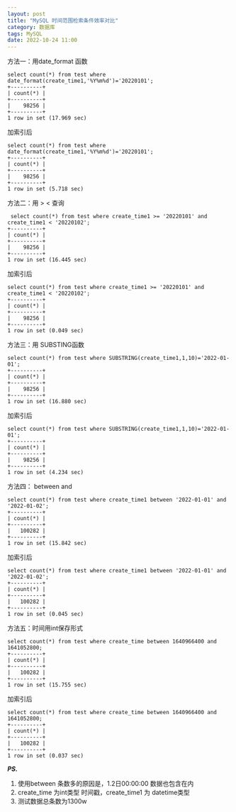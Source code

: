 ```yaml
---
layout: post
title: "MySQL 时间范围检索条件效率对比"
category: 数据库
tags: MySQL
date: 2022-10-24 11:00
---
```


方法一：用date_format 函数
```
select count(*) from test where date_format(create_time1,'%Y%m%d')='20220101';
+----------+
| count(*) |
+----------+
|    98256 |
+----------+
1 row in set (17.969 sec)
```

加索引后
```
select count(*) from test where date_format(create_time1,'%Y%m%d')='20220101';
+----------+
| count(*) |
+----------+
|    98256 |
+----------+
1 row in set (5.718 sec)
```

方法二：用 > < 查询
```
 select count(*) from test where create_time1 >= '20220101' and create_time1 < '20220102';
+----------+
| count(*) |
+----------+
|    98256 |
+----------+
1 row in set (16.445 sec)
```

加索引后
```
select count(*) from test where create_time1 >= '20220101' and create_time1 < '20220102';
+----------+
| count(*) |
+----------+
|    98256 |
+----------+
1 row in set (0.049 sec)
```

  方法三：用 SUBSTING函数
```
select count(*) from test where SUBSTRING(create_time1,1,10)='2022-01-01';
+----------+
| count(*) |
+----------+
|    98256 |
+----------+
1 row in set (16.880 sec)
```

加索引后
```
select count(*) from test where SUBSTRING(create_time1,1,10)='2022-01-01';
+----------+
| count(*) |
+----------+
|    98256 |
+----------+
1 row in set (4.234 sec)
```

方法四： between and

```
select count(*) from test where create_time1 between '2022-01-01' and '2022-01-02';
+----------+
| count(*) |
+----------+
|   100282 |
+----------+
1 row in set (15.842 sec)
```

加索引后

```
select count(*) from test where create_time1 between '2022-01-01' and '2022-01-02';
+----------+
| count(*) |
+----------+
|   100282 |
+----------+
1 row in set (0.045 sec)
```


  方法五：时间用int保存形式
```
select count(*) from test where create_time between 1640966400 and 1641052800;
+----------+
| count(*) |
+----------+
|   100282 |
+----------+
1 row in set (15.755 sec)
```

加索引后
```
select count(*) from test where create_time between 1640966400 and 1641052800;
+----------+
| count(*) |
+----------+
|   100282 |
+----------+
1 row in set (0.037 sec)
```

***PS.*** 
1. 使用between 条数多的原因是，1.2日00:00:00 数据也包含在内
2. create_time 为int类型 时间戳，create_time1 为 datetime类型
3. 测试数据总条数为1300w